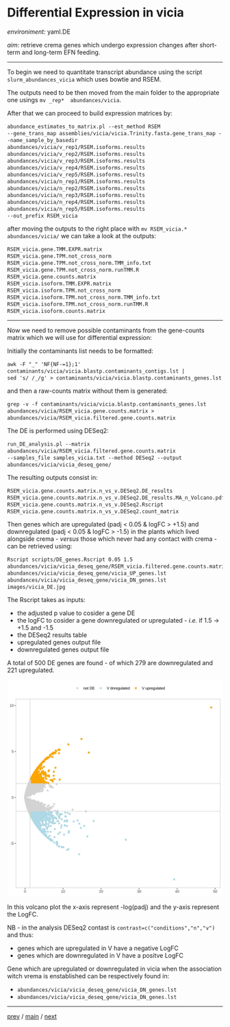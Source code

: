 # Differential Expression in vicia


*environiment:* yaml.DE

*aim:* retrieve crema genes which undergo expression changes after short-term and long-term EFN feeding.


---


To begin we need to quantitate transcript abundance using the script ```slurm_abundances_vicia``` which uses bowtie and RSEM.


The outputs need to be then moved from the main folder to the appropriate one usings  ```mv _rep*  abundances/vicia```.


After that we can proceed to build expression matrices by:


```
abundance_estimates_to_matrix.pl --est_method RSEM
--gene_trans_map assemblies/vicia/vicia.Trinity.fasta.gene_trans_map --name_sample_by_basedir 
abundances/vicia/v_rep1/RSEM.isoforms.results 
abundances/vicia/v_rep2/RSEM.isoforms.results 
abundances/vicia/v_rep3/RSEM.isoforms.results 
abundances/vicia/v_rep4/RSEM.isoforms.results 
abundances/vicia/v_rep5/RSEM.isoforms.results 
abundances/vicia/n_rep1/RSEM.isoforms.results 
abundances/vicia/n_rep2/RSEM.isoforms.results 
abundances/vicia/n_rep3/RSEM.isoforms.results 
abundances/vicia/n_rep4/RSEM.isoforms.results 
abundances/vicia/n_rep5/RSEM.isoforms.results 
--out_prefix RSEM_vicia
```


after moving the outputs to the right place with ```mv RSEM_vicia.* abundances/vicia/``` we can take a look at the outputs:


```
RSEM_vicia.gene.TMM.EXPR.matrix
RSEM_vicia.gene.TPM.not_cross_norm
RSEM_vicia.gene.TPM.not_cross_norm.TMM_info.txt
RSEM_vicia.gene.TPM.not_cross_norm.runTMM.R
RSEM_vicia.gene.counts.matrix
RSEM_vicia.isoform.TMM.EXPR.matrix
RSEM_vicia.isoform.TPM.not_cross_norm
RSEM_vicia.isoform.TPM.not_cross_norm.TMM_info.txt
RSEM_vicia.isoform.TPM.not_cross_norm.runTMM.R
RSEM_vicia.isoform.counts.matrix
```


---


Now we need to remove possible contaminants from the gene-counts matrix which we will use for differential expression:


Initially the contaminants list needs to be formatted:

```
awk -F "_" 'NF{NF-=1};1' contaminants/vicia/vicia.blastp.contaminants_contigs.lst | 
sed 's/ /_/g' > contaminants/vicia/vicia.blastp.contaminants_genes.lst
```


and then a raw-counts matrix without them is generated:


```
grep -v -f contaminants/vicia/vicia.blastp.contaminants_genes.lst 
abundances/vicia/RSEM_vicia.gene.counts.matrix > abundances/vicia/RSEM_vicia.filtered.gene.counts.matrix
```


The DE is performed using DESeq2:


```
run_DE_analysis.pl --matrix abundances/vicia/RSEM_vicia.filtered.gene.counts.matrix 
--samples_file samples_vicia.txt --method DESeq2 --output abundances/vicia/vicia_deseq_gene/
```


The resulting outputs consist in:


```
RSEM_vicia.gene.counts.matrix.n_vs_v.DESeq2.DE_results
RSEM_vicia.gene.counts.matrix.n_vs_v.DESeq2.DE_results.MA_n_Volcano.pdf
RSEM_vicia.gene.counts.matrix.n_vs_v.DESeq2.Rscript
RSEM_vicia.gene.counts.matrix.n_vs_v.DESeq2.count_matrix
```


Then genes which are upregulated (padj < 0.05 & logFC > +1.5) and downregulated (padj < 0.05 & logFC > -1.5) 
in the plants which lived alongside crema - _versus_ those which never had any contact with crema - 
can be retrieved using:


```
Rscript scripts/DE_genes.Rscript 0.05 1.5 
abundances/vicia/vicia_deseq_gene/RSEM_vicia.filtered.gene.counts.matrix.n_vs_v.DESeq2.DE_results 
abundances/vicia/vicia_deseq_gene/vicia_UP_genes.lst  
abundances/vicia/vicia_deseq_gene/vicia_DN_genes.lst 
images/vicia_DE.jpg
```


The Rscript takes as inputs:


- the adjusted p value to cosider a gene DE
- the logFC  to cosider a gene downregulated or upregulated - _i.e._ if 1.5 -> +1.5 and -1.5
- the DESeq2 results table
- upregulated genes output file
- downregulated genes output file


A total of 500 DE genes are found - of which 279 are downregulated and 221 upregulated.


![Image description](https://github.com/for-giobbe/PAINT/blob/main/images/vicia_DE.jpg)


In this volcano plot the x-axis represent -log(padj) and the y-axis represent the LogFC.


NB - in the analysis DESeq2 contast is ```contrast=c("conditions","n","v")``` and thus:

- genes which are upregulated in V have a negative LogFC
- genes which are downregulated in V have a positve LogFC


Gene which are upregulated or downregulated in vicia when the association witch vrema is enstablished can be respectively found in: 


- ```abundances/vicia/vicia_deseq_gene/vicia_DN_genes.lst```
- ```abundances/vicia/vicia_deseq_gene/vicia_DN_genes.lst```


---


[prev](https://github.com/for-giobbe/PAINT/blob/main/markdowns/part_2.md) / [main](https://github.com/for-giobbe/PAINT) / [next](https://github.com/for-giobbe/PAINT/blob/main/markdowns/part_4.md)
